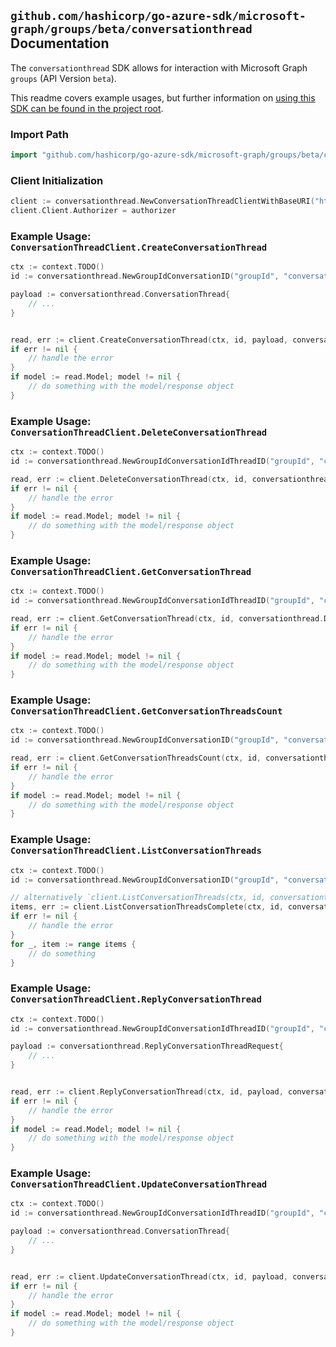 
## `github.com/hashicorp/go-azure-sdk/microsoft-graph/groups/beta/conversationthread` Documentation

The `conversationthread` SDK allows for interaction with Microsoft Graph `groups` (API Version `beta`).

This readme covers example usages, but further information on [using this SDK can be found in the project root](https://github.com/hashicorp/go-azure-sdk/tree/main/docs).

### Import Path

```go
import "github.com/hashicorp/go-azure-sdk/microsoft-graph/groups/beta/conversationthread"
```


### Client Initialization

```go
client := conversationthread.NewConversationThreadClientWithBaseURI("https://graph.microsoft.com")
client.Client.Authorizer = authorizer
```


### Example Usage: `ConversationThreadClient.CreateConversationThread`

```go
ctx := context.TODO()
id := conversationthread.NewGroupIdConversationID("groupId", "conversationId")

payload := conversationthread.ConversationThread{
	// ...
}


read, err := client.CreateConversationThread(ctx, id, payload, conversationthread.DefaultCreateConversationThreadOperationOptions())
if err != nil {
	// handle the error
}
if model := read.Model; model != nil {
	// do something with the model/response object
}
```


### Example Usage: `ConversationThreadClient.DeleteConversationThread`

```go
ctx := context.TODO()
id := conversationthread.NewGroupIdConversationIdThreadID("groupId", "conversationId", "conversationThreadId")

read, err := client.DeleteConversationThread(ctx, id, conversationthread.DefaultDeleteConversationThreadOperationOptions())
if err != nil {
	// handle the error
}
if model := read.Model; model != nil {
	// do something with the model/response object
}
```


### Example Usage: `ConversationThreadClient.GetConversationThread`

```go
ctx := context.TODO()
id := conversationthread.NewGroupIdConversationIdThreadID("groupId", "conversationId", "conversationThreadId")

read, err := client.GetConversationThread(ctx, id, conversationthread.DefaultGetConversationThreadOperationOptions())
if err != nil {
	// handle the error
}
if model := read.Model; model != nil {
	// do something with the model/response object
}
```


### Example Usage: `ConversationThreadClient.GetConversationThreadsCount`

```go
ctx := context.TODO()
id := conversationthread.NewGroupIdConversationID("groupId", "conversationId")

read, err := client.GetConversationThreadsCount(ctx, id, conversationthread.DefaultGetConversationThreadsCountOperationOptions())
if err != nil {
	// handle the error
}
if model := read.Model; model != nil {
	// do something with the model/response object
}
```


### Example Usage: `ConversationThreadClient.ListConversationThreads`

```go
ctx := context.TODO()
id := conversationthread.NewGroupIdConversationID("groupId", "conversationId")

// alternatively `client.ListConversationThreads(ctx, id, conversationthread.DefaultListConversationThreadsOperationOptions())` can be used to do batched pagination
items, err := client.ListConversationThreadsComplete(ctx, id, conversationthread.DefaultListConversationThreadsOperationOptions())
if err != nil {
	// handle the error
}
for _, item := range items {
	// do something
}
```


### Example Usage: `ConversationThreadClient.ReplyConversationThread`

```go
ctx := context.TODO()
id := conversationthread.NewGroupIdConversationIdThreadID("groupId", "conversationId", "conversationThreadId")

payload := conversationthread.ReplyConversationThreadRequest{
	// ...
}


read, err := client.ReplyConversationThread(ctx, id, payload, conversationthread.DefaultReplyConversationThreadOperationOptions())
if err != nil {
	// handle the error
}
if model := read.Model; model != nil {
	// do something with the model/response object
}
```


### Example Usage: `ConversationThreadClient.UpdateConversationThread`

```go
ctx := context.TODO()
id := conversationthread.NewGroupIdConversationIdThreadID("groupId", "conversationId", "conversationThreadId")

payload := conversationthread.ConversationThread{
	// ...
}


read, err := client.UpdateConversationThread(ctx, id, payload, conversationthread.DefaultUpdateConversationThreadOperationOptions())
if err != nil {
	// handle the error
}
if model := read.Model; model != nil {
	// do something with the model/response object
}
```
